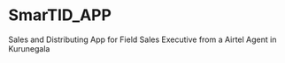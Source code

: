 # SmarTID_APP
Sales and Distributing App for Field Sales Executive from a Airtel Agent in Kurunegala
